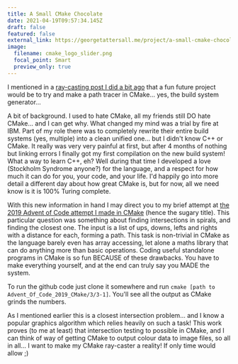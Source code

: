 ```yaml
---
title: A Small CMake Chocolate
date: 2021-04-19T09:57:34.145Z
draft: false
featured: false
external_link: https://georgetattersall.me/project/a-small-cmake-chocolate/
image:
  filename: cmake_logo_slider.png
  focal_point: Smart
  preview_only: true
---
```

I mentioned in a [ray-casting post I did a bit ago](https://georgetattersall.me/project/ray-casting/) that a fun future project would be to try and make a path tracer in CMake... yes, the build system generator...

A bit of background. I used to hate CMake, all my friends still DO hate CMake... and I can get why. What changed my mind was a trial by fire at IBM. Part of my role there was to completely rewrite their entire build systems (yes, multiple) into a clean unified one... but I didn't know C++ or CMake. It really was very very painful at first, but after 4 months of nothing but linking errors I finally got my first compilation on the new build system! What a way to learn C++, eh? Well during that time I developed a love (Stockholm Syndrome anyone?) for the language, and a respect for how much it can do for you, your code, and your life. I'd happily go into more detail a different day about how great CMake is, but for now, all we need know is it is 100% Turing complete.

With this new information in hand I may direct you to my brief attempt at [the 2019 Advent of Code attempt I made in CMake](https://github.com/Cascades/Advent_Of_Code_2019_CMake/blob/master/3/3-1/CMakeLists.txt) (hence the sugary title). This particular question was something about finding intersections in spirals, and finding the closest one. The input is a list of ups, downs, lefts and rights with a distance for each, forming a path. This task is non-trivial in CMake as the language barely even has array accessing, let alone a maths library that can do anything more than basic operations. Coding useful standalone programs in CMake is so fun BECAUSE of these drawbacks. You have to make everything yourself, and at the end can truly say you MADE the system.

To run the github code just clone it somewhere and run `cmake [path to Advent_Of_Code_2019_CMake/3/3-1]`. You'll see all the output as CMake grinds the numbers.

As I mentioned earlier this is a closest intersection problem... and I know a popular graphics algorithm which relies heavily on such a task! This work proves (to me at least) that intersection testing to possible in CMake, and I can think of way of getting CMake to output colour data to image files, so all in all... I want to make my CMake ray-caster a reality! If only time would allow ;)